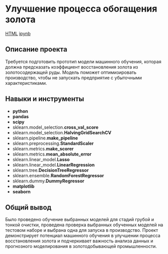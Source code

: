 # Улучшение процесса обогащения золота

[HTML](https://github.com/SancheZzz69/Portfolio/blob/main/Gold%20Recovery/gold_recovery.html)     [ipynb](https://github.com/SancheZzz69/Portfolio/blob/main/Gold%20Recovery/gold_recovery.ipynb)

## Описание проекта

Требуется подготовить прототип модели машинного обучения, которая должна предсказать коэффициент восстановления золота из золотосодержащей руды. Модель поможет оптимизировать производство, чтобы не запускать предприятие с убыточными характеристиками.



## Навыки и инструменты

- **python**
- **pandas**
- **scipy**
- sklearn.model_selection.**cross_val_score**
- sklearn.model_selection.**HalvingGridSearchCV**
- sklearn.pipeline.**make_pipeline**
- sklearn.preprocessing.**StandardScaler**
- sklearn.metrics.**make_scorer**
- sklearn.metrics.**mean_absolute_error**
- sklearn.linear_model.**Lasso**
- sklearn.linear_model.**LinearRegression**
- sklearn.tree.**DecisionTreeRegressor**
- sklearn.ensemble.**RandomForestRegressor**
- sklearn.dummy.**DummyRegressor**
- **matplotlib**
- **seaborn**


## Общий вывод

Было проведено обучение выбранных моделей для стадий грубой и тонкой очистки, проведена проверка выбранных обученных моделей на тестовом наборе и выбрана одна для запуска в производство.
Проект демонстрирует потенциал машинного обучения в улучшении процесса восстановления золота и подчеркивает важность анализа данных и прогнозного моделирования в золотодобывающей промышленности.
